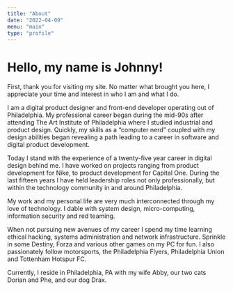 ```yaml
---
title: "About"
date: "2022-04-09"
menu: "main"
type: "profile"
---
```


# Hello, my name is Johnny!

First, thank you for visiting my site. No matter what brought you here, I appreciate your time and interest in who I am and what I do.

I am a digital product designer and front-end developer operating out of Philadelphia. My professional career began during the mid-90s after attending The Art Institute of Philadelphia where I studied industrial and product design. Quickly, my skills as a “computer nerd” coupled with my design abilities began revealing a path leading to a career in software and digital product development.

Today I stand with the experience of a twenty-five year career in digital design behind me. I have worked on projects ranging from product development for Nike, to product development for Capital One. During the last fifteen years I have held leadership roles not only professionally, but within the technology community in and around Philadelphia. 

My work and my personal life are very much interconnected through my love of technology. I dable with system design, micro-computing, information security and red teaming.

When not pursuing new avenues of my career I spend my time learning ethical hacking, systems administration and network infrastructure. Sprinkle in some Destiny, Forza and various other games on my PC for fun. I also passionately follow motorsports, the Philadelphia Flyers, Philadelphia Union and Tottenham Hotspur FC.

Currently, I reside in Philadelphia, PA with my wife Abby, our two cats Dorian and Phe, and our dog Drax.
